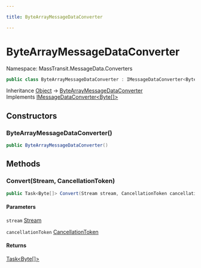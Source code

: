 ```yaml
---

title: ByteArrayMessageDataConverter

---
```


# ByteArrayMessageDataConverter

Namespace: MassTransit.MessageData.Converters

```csharp
public class ByteArrayMessageDataConverter : IMessageDataConverter<Byte[]>
```

Inheritance [Object](https://learn.microsoft.com/en-us/dotnet/api/system.object) → [ByteArrayMessageDataConverter](../masstransit-messagedata-converters/bytearraymessagedataconverter)<br/>
Implements [IMessageDataConverter\<Byte[]\>](../masstransit-metadata/imessagedataconverter-1)

## Constructors

### **ByteArrayMessageDataConverter()**

```csharp
public ByteArrayMessageDataConverter()
```

## Methods

### **Convert(Stream, CancellationToken)**

```csharp
public Task<Byte[]> Convert(Stream stream, CancellationToken cancellationToken)
```

#### Parameters

`stream` [Stream](https://learn.microsoft.com/en-us/dotnet/api/system.io.stream)<br/>

`cancellationToken` [CancellationToken](https://learn.microsoft.com/en-us/dotnet/api/system.threading.cancellationtoken)<br/>

#### Returns

[Task\<Byte[]\>](https://learn.microsoft.com/en-us/dotnet/api/system.threading.tasks.task-1)<br/>
